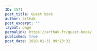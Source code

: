 ```yaml
---
ID: 1571
post_title: Guest book
author: arthak
post_excerpt: ""
layout: page
permalink: https://arthak.fr/guest-book/
published: true
post_date: 2020-01-31 09:23:32
---
```

<!-- wp:image {"id":1177,"sizeSlug":"large"} -->
<figure class="wp-block-image size-large"><img src="https://arthak.fr/wp-content/uploads/2020/01/BA1F97B2-DC6F-42F8-BF55-63CB3AA4B07F.png" alt="" class="wp-image-1177"/></figure>
<!-- /wp:image -->

<!-- wp:image {"id":1947,"sizeSlug":"large"} -->
<figure class="wp-block-image size-large"><img src="https://arthak.fr/wp-content/uploads/2019/12/blacksheep-wolf-mask.png" alt="" class="wp-image-1947"/></figure>
<!-- /wp:image -->

<!-- wp:image {"id":2041,"sizeSlug":"large"} -->
<figure class="wp-block-image size-large"><img src="https://arthak.fr/wp-content/uploads/2020/03/img_2616.png" alt="" class="wp-image-2041"/></figure>
<!-- /wp:image -->

<!-- wp:image {"id":1147,"sizeSlug":"large"} -->
<figure class="wp-block-image size-large"><img src="https://arthak.fr/wp-content/uploads/2020/01/112BF7BF-98CF-452B-BCD9-465F5FDA2A57.png" alt="" class="wp-image-1147"/></figure>
<!-- /wp:image -->

<!-- wp:image {"id":810,"sizeSlug":"large"} -->
<figure class="wp-block-image size-large"><img src="https://arthak.fr/wp-content/uploads/2019/08/70234331_2489287257776430_3599972185130663936_n-1.jpg" alt="" class="wp-image-810"/></figure>
<!-- /wp:image -->

<!-- wp:image {"id":2033,"sizeSlug":"large"} -->
<figure class="wp-block-image size-large"><img src="https://arthak.fr/wp-content/uploads/2020/03/img_2907.png" alt="" class="wp-image-2033"/></figure>
<!-- /wp:image -->